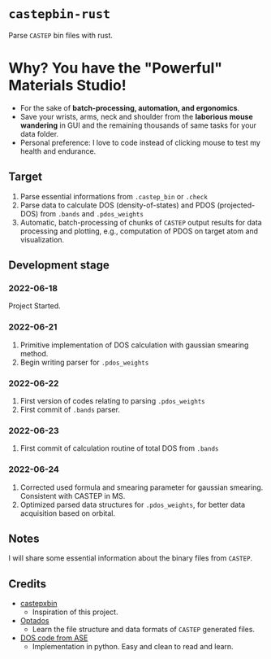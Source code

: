 # `castepbin-rust`
Parse `CASTEP` bin files with rust.

# Why? You have the "Powerful" Materials Studio!
- For the sake of **batch-processing, automation, and ergonomics**. 
- Save your wrists, arms, neck and shoulder from the **laborious mouse wandering** in GUI and the remaining thousands of same tasks for your data folder.
- Personal preference: I love to code instead of clicking mouse to test my health and endurance.
## Target
1. Parse essential informations from `.castep_bin` or `.check`
2. Parse data to calculate DOS (density-of-states) and PDOS (projected-DOS) from `.bands` and `.pdos_weights`
3. Automatic, batch-processing of chunks of `CASTEP` output results for data processing and plotting, e.g., computation of PDOS on target atom and visualization.

## Development stage
### 2022-06-18
Project Started.
### 2022-06-21
1. Primitive implementation of DOS calculation with gaussian smearing method.
2. Begin writing parser for `.pdos_weights`
### 2022-06-22
1. First version of codes relating to parsing `.pdos_weights`
2. First commit of `.bands` parser.
### 2022-06-23
1. First commit of calculation routine of total DOS from `.bands`
### 2022-06-24
1. Corrected used formula and smearing parameter for gaussian smearing. Consistent with CASTEP in MS.
2. Optimized parsed data structures for `.pdos_weights`, for better data acquisition based on orbital.

## Notes
I will share some essential information about the binary files from `CASTEP`.

## Credits
- [castepxbin](https://github.com/zhubonan/castepxbin)
    - Inspiration of this project.
- [Optados](https://github.com/optados-developers/optados)
    - Learn the file structure and data formats of `CASTEP` generated files.
- [DOS code from ASE](https://wiki.fysik.dtu.dk/ase/_modules/ase/dft/dos.html#DOS)
    - Implementation in python. Easy and clean to read and learn.
